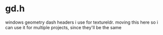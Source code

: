 # gd.h
windows geometry dash headers i use for textureldr. moving this here so i can use it for multiple projects, since they'll be the same
